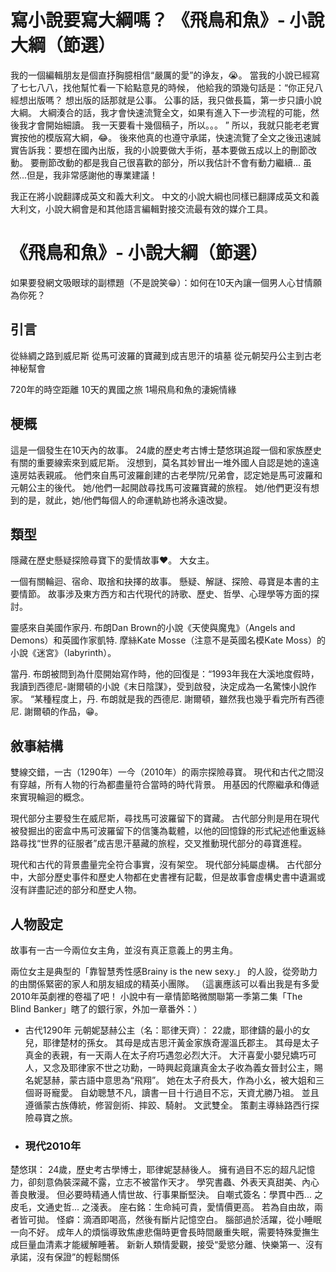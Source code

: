 # 寫小說要寫大綱嗎？ 《飛鳥和魚》- 小說大綱（節選）

我的一個編輯朋友是個直抒胸臆相信“嚴厲的愛”的诤友，😭。 當我的小說已經寫了七七八八，找他幫忙看一下給點意見的時候， 他給我的頭幾句話是：“你正兒八經想出版嗎？ 想出版的話那就是公事。 公事的話，我只做長篇，第一步只讀小說大綱。 大綱湊合的話，我才會快速流覽全文，如果有進入下一步流程的可能，然後我才會開始細讀。 我一天要看十幾個稿子，所以。。。 ” 所以，我就只能老老實實按他的模版寫大綱，😂。 後來他真的也遵守承諾，快速流覽了全文之後迅速誠實告訴我：要想在國內出版，我的小說要做大手術，基本要做五成以上的刪節改動。 要刪節改動的都是我自己很喜歡的部分，所以我估計不會有動力繼續... 虽然...但是，我非常感謝他的專業建議！ 

我正在將小說翻譯成英文和義大利文。 中文的小說大綱也同樣已翻譯成英文和義大利文，小說大綱會是和其他語言編輯對接交流最有效的媒介工具。


# 《飛鳥和魚》- 小說大綱（節選）
如果要發網文吸眼球的副標題（不是說笑😁）：如何在10天內讓一個男人心甘情願為你死？

## 引言

從絲綢之路到威尼斯
從馬可波羅的寶藏到成吉思汗的墳墓
從元朝契丹公主到古老神秘幫會

720年的時空距離
10天的異國之旅
1場飛鳥和魚的淒婉情緣



## 梗概

這是一個發生在10天內的故事。 24歲的歷史考古博士楚悠琪追蹤一個和家族歷史有關的重要線索來到威尼斯。 沒想到，莫名其妙冒出一堆外國人自認是她的遠遠遠房姑表親戚。 他們來自馬可波羅創建的古老學院/兄弟會，認定她是馬可波羅和元朝公主的後代。 她/他們一起開啟尋找馬可波羅寶藏的旅程。 她/他們更沒有想到的是，就此，她/他們每個人的命運軌跡也將永遠改變。



## 類型

隱藏在歷史懸疑探險尋寶下的愛情故事❤️。 大女主。

一個有關輪迴、宿命、取捨和抉擇的故事。 懸疑、解謎、探險、尋寶是本書的主要情節。 故事涉及東方西方和古代現代的詩歌、歷史、哲學、心理學等方面的探討。

靈感來自美國作家丹. 布朗Dan Brown的小說《天使與魔鬼》（Angels and Demons）和英國作家凱特. 摩絲Kate Mosse（注意不是英國名模Kate Moss）的小說《迷宮》（labyrinth）。

當丹. 布朗被問到為什麼開始寫作時，他的回復是：“1993年我在大溪地度假時，我讀到西德尼-謝爾頓的小說《末日陰謀》，受到啟發，決定成為一名驚悚小說作家。 “某種程度上，丹. 布朗就是我的西德尼. 謝爾頓，雖然我也幾乎看完所有西德尼. 謝爾頓的作品，😁。



## 敘事結構

雙線交錯，一古（1290年）一今（2010年）的兩宗探險尋寶。 現代和古代之間沒有穿越，所有人物的行為都盡量符合當時的時代背景。 用基因的代際繼承和傳遞來實現輪迴的概念。

現代部分主要發生在威尼斯，尋找馬可波羅留下的寶藏。 古代部分則是用在現代被發掘出的密盒中馬可波羅留下的信箋為載體，以他的回憶錄的形式紀述他重返絲路尋找“世界的征服者”成吉思汗墓藏的旅程，交叉推動現代部分的尋寶進程。

現代和古代的背景盡量完全符合事實，沒有架空。 現代部分純屬虛構。 古代部分中，大部分歷史事件和歷史人物都在史書裡有記載，但是故事會虛構史書中遺漏或沒有詳盡記述的部分和歷史人物。



## 人物設定

故事有一古一今兩位女主角，並沒有真正意義上的男主角。

兩位女主是典型的「靠智慧秀性感Brainy is the new sexy.」 的人設，從旁助力的由關係緊密的家人和朋友組成的精英小團隊。 （這裏應該可以看出我是有多愛2010年英劇裡的卷福了吧！ 小說中有一章情節略微關聯第一季第二集「The Blind Banker」瞎了的銀行家，外加一章番外：）

- 古代1290年
元朝妮瑟赫公主（名：耶律天齊）：
22歲，耶律鑄的最小的女兒，耶律楚材的孫女。 其母是成吉思汗黃金家族奇渥溫氏郡主。
其母是太子真金的表親，有一天兩人在太子府巧遇忽必烈大汗。 大汗喜愛小嬰兒嬌巧可人，又念及耶律家不世之功勳，一時興起竟讓真金太子收為義女晉封公主，賜名妮瑟赫，蒙古語中意思為“飛翔”。
她在太子府長大，作為小幺，被大姐和三個哥哥寵愛。
自幼聰慧不凡，讀書一目十行過目不忘，天資尤勝乃祖。 並且遵循蒙古族傳統，修習劍術、摔跤、騎射。 文武雙全。
策劃主導絲路西行探險尋寶之旅。


- ### 現代2010年
楚悠琪：
24歲，歷史考古學博士，耶律妮瑟赫後人。
擁有過目不忘的超凡記憶力，卻刻意偽裝深藏不露，立志不被當作天才。
學究書蟲、外表天真甜美、內心善良散漫。 但必要時精通人情世故、行事果斷堅決。
自嘲式簽名：學貫中西... 之皮毛，文通史哲... 之淺表。
座右銘：生命純可貴，愛情價更高。 若為自由故，兩者皆可拋。
怪癖：滴酒即喝高，然後有斷片記憶空白。 腦部過於活躍，從小睡眠一向不好。 成年人的煩惱導致焦慮悲傷時更會長時間嚴重失眠，需要特殊愛撫生成巨量血清素才能緩解睡著。
新新人類情愛觀，接受“愛慾分離、快樂第一、沒有承諾，沒有保證”的輕鬆關係